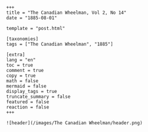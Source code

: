 
    +++
    title = "The Canadian Wheelman, Vol 2, No 14"
    date = "1885-08-01"

    template = "post.html"

    [taxonomies]
    tags = ["The Canadian Wheelman", "1885"]

    [extra]
    lang = "en"
    toc = true
    comment = true
    copy = true
    math = false
    mermaid = false
    display_tags = true
    truncate_summary = false
    featured = false
    reaction = false
    +++

    ![header](/images/The Canadian Wheelman/header.png)

    